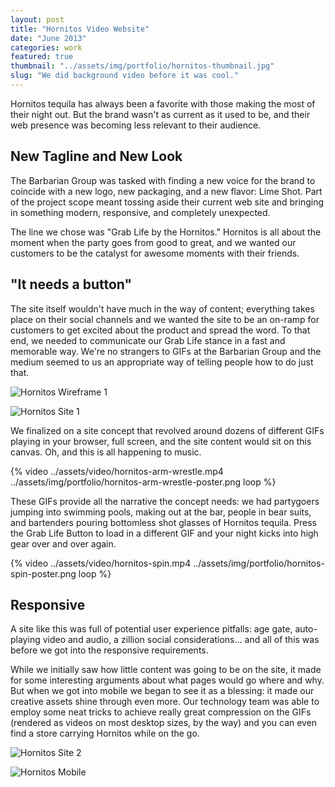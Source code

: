 ```yaml
---
layout: post
title: "Hornitos Video Website"
date: "June 2013"
categories: work
featured: true
thumbnail: "../assets/img/portfolio/hornitos-thumbnail.jpg"
slug: "We did background video before it was cool."
---
```


Hornitos tequila has always been a favorite with those making the most of their night out. But the brand wasn't as current as it used to be, and their web presence was becoming less relevant to their audience.
 
## New Tagline and New Look

The Barbarian Group was tasked with finding a new voice for the brand to coincide with a new logo, new packaging, and a new flavor: Lime Shot. Part of the project scope meant tossing aside their current web site and bringing in something modern, responsive, and completely unexpected.

The line we chose was "Grab Life by the Hornitos." Hornitos is all about the moment when the party goes from good to great, and we wanted our customers to be the catalyst for awesome moments with their friends.

## "It needs a button"

The site itself wouldn't have much in the way of content; everything takes place on their social channels and we wanted the site to be an on-ramp for customers to get excited about the product and spread the word. To that end, we needed to communicate our Grab Life stance in a fast and memorable way. We're no strangers to GIFs at the Barbarian Group and the medium seemed to us an appropriate way of telling people how to do just that.

![Hornitos Wireframe 1](../assets/img/portfolio/hornitos-wireframe-1.png)

![Hornitos Site 1](../assets/img/portfolio/hornitos-site-1.png)

We finalized on a site concept that revolved around dozens of different GIFs playing in your browser, full screen, and the site content would sit on this canvas. Oh, and this is all happening to music.

{% video ../assets/video/hornitos-arm-wrestle.mp4 ../assets/img/portfolio/hornitos-arm-wrestle-poster.png loop %}

These GIFs provide all the narrative the concept needs: we had partygoers jumping into swimming pools, making out at the bar, people in bear suits, and bartenders pouring bottomless shot glasses of Hornitos tequila. Press the Grab Life Button to load in a different GIF and your night kicks into high gear over and over again.

{% video ../assets/video/hornitos-spin.mp4 ../assets/img/portfolio/hornitos-spin-poster.png loop %}

## Responsive

A site like this was full of potential user experience pitfalls: age gate, auto-playing video and audio, a zillion social considerations… and all of this was before we got into the responsive requirements.

While we initially saw how little content was going to be on the site, it made for some interesting arguments about what pages would go where and why. But when we got into mobile we began to see it as a blessing: it made our creative assets shine through even more. Our technology team was able to employ some neat tricks to achieve really great compression on the GIFs (rendered as videos on most desktop sizes, by the way) and you can even find a store carrying Hornitos while on the go.

![Hornitos Site 2](../assets/img/portfolio/hornitos-site-2.png)

![Hornitos Mobile](../assets/img/portfolio/hornitos-mobile.png)